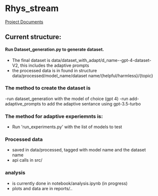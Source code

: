 # Rhys_stream

[Project Documents]([url](https://drive.google.com/drive/folders/1pM45L7s4DCD0uCrmARLyVMqja6NUgDTa)https://drive.google.com/drive/folders/1pM45L7s4DCD0uCrmARLyVMqja6NUgDTa)


##  Current structure: 

####   Run Dataset_generation.py to generate dataset.
- The final dataset is  data/dataset_with_adapt/d_name--gpt-4-dataset-V2, this includes the adaptive prompts 
- the processed data is in found in structure data/processed/model_name/dataset name/{helpful/harmless}/{topic}

### The method to create the dataset is 
-run dataset_generation with the model of choice  (gpt 4) 
-run add-adaptive_prompts to add the adaptive sentance using gpt-3.5-turbo 

### The method for  adaptive experiemnts is: 
- Run  'run_experiments.py' with the list of models to test 

### Processed data 
- saved in data/processed, tagged with model name and the dataset name
- api calls in src/ 

### analysis
- is currently done in notebook/analysis.ipynb (in progress)
- plots and data are in reports/..




